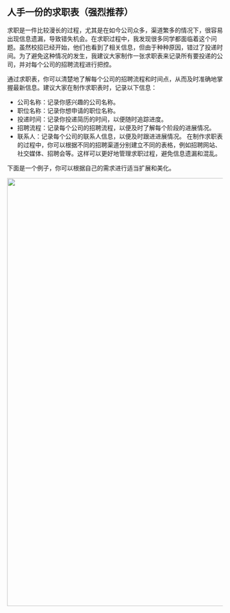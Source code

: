 ## 人手一份的求职表（强烈推荐）
求职是一件比较漫长的过程，尤其是在如今公司众多，渠道繁多的情况下，很容易出现信息遗漏，导致错失机会。在求职过程中，我发现很多同学都面临着这个问题。虽然校招已经开始，他们也看到了相关信息，但由于种种原因，错过了投递时间。为了避免这种情况的发生，我建议大家制作一张求职表来记录所有要投递的公司，并对每个公司的招聘流程进行把控。

通过求职表，你可以清楚地了解每个公司的招聘流程和时间点，从而及时准确地掌握最新信息。建议大家在制作求职表时，记录以下信息：

- 公司名称：记录你感兴趣的公司名称。
- 职位名称：记录你想申请的职位名称。
- 投递时间：记录你投递简历的时间，以便随时追踪进度。
- 招聘流程：记录每个公司的招聘流程，以便及时了解每个阶段的进展情况。
- 联系人：记录每个公司的联系人信息，以便及时跟进进展情况。
在制作求职表的过程中，你可以根据不同的招聘渠道分别建立不同的表格，例如招聘网站、社交媒体、招聘会等。这样可以更好地管理求职过程，避免信息遗漏和混乱。

下面是一个例子，你可以根据自己的需求进行适当扩展和美化。

<div align="center">
    <p>
        <a href="https://github.com/wuyoueeee/CS_Job_Guide" target="_blank">
            <img src="https://cs-job-guide.oss-cn-beijing.aliyuncs.com/image/20230726232543.png" width="1000" />
        </a>
    </p>
</div>